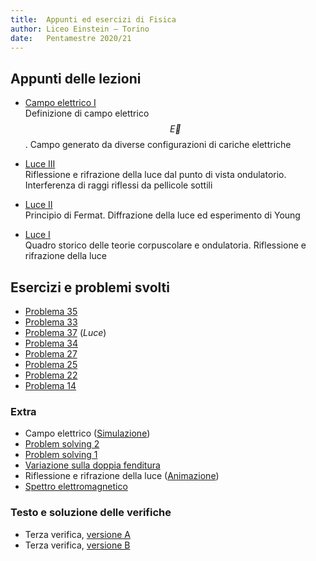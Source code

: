 ```yaml
---
title:  Appunti ed esercizi di Fisica 
author: Liceo Einstein – Torino
date:   Pentamestre 2020/21
---
```


## Appunti delle lezioni

* [Campo elettrico I](cap13-lec1.pdf)  
  Definizione di campo elettrico $$\vec{E}$$. Campo generato da diverse configurazioni di cariche elettriche

* [Luce III](cap12-lec3.pdf)  
  Riflessione e rifrazione della luce dal punto di vista ondulatorio. Interferenza di raggi riflessi da pellicole sottili
  
* [Luce II](cap12-lec2.pdf)  
  Principio di Fermat. Diffrazione della luce ed esperimento di Young
  
* [Luce I](cap12-lec1.pdf)  
  Quadro storico delle teorie corpuscolare e ondulatoria. Riflessione e rifrazione della luce

## Esercizi e problemi svolti

* [Problema 35](ex/cap13-35.html)
* [Problema 33](ex/cap13-33.html)
* [Problema 37](ex/cap12-37.html) (*Luce*)
* [Problema 34](ex/cap12-34.html)
* [Problema 27](ex/cap12-27.html)
* [Problema 25](ex/cap12-25.html)
* [Problema 22](ex/cap12-22.html)
* [Problema 14](ex/cap12-14.html)

### Extra

* Campo elettrico ([Simulazione](https://phet.colorado.edu/sims/html/charges-and-fields/latest/charges-and-fields_en.html))
* [Problem solving 2](ex/cap12-e3.html)
* [Problem solving 1](ex/cap12-e2.html)
* [Variazione sulla doppia fenditura](ex/cap12-e1.html)
* Riflessione e rifrazione della luce ([Animazione](https://www.geogebra.org/m/dgxtrr3a))
* [Spettro elettromagnetico](https://upload.wikimedia.org/wikipedia/commons/2/25/Electromagnetic-Spectrum.svg)

### Testo e soluzione delle verifiche

* Terza verifica, [versione A](test1a.pdf)
* Terza verifica, [versione B](test1b.pdf)
